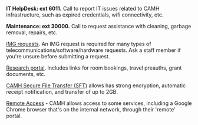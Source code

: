 **IT HelpDesk: ext 6011.** Call to report IT issues related to CAMH infrastructure, such as expired credentials, wifi connectivity, etc.

**Maintenance: ext 30000.** Call to request assistance with cleaning, garbage removal, repairs, etc.

[IMG requests](http://insite.camh.ca/forms/admin_forms/61699_it_telecom_services_request_form2011.html). An IMG request is required for many types of telecommunications/software/hardware requests. Ask a staff member if you're unsure before submitting a request.

[Research portal](http://ishare.camh.ca/sites/rso/Pages/default.aspx). Includes links for room bookings, travel preauths, grant documents, etc.

[CAMH Secure File Transfer (SFT)](filetransfer.camh.ca) allows has strong encryption, automatic receipt notification, and transfer of up to 2GB.

[Remote Access](https://remote.camh.ca/vpn/index.html) - CAMH allows access to some services, including a Google Chrome browser that's on the internal network, through their 'remote' portal. 